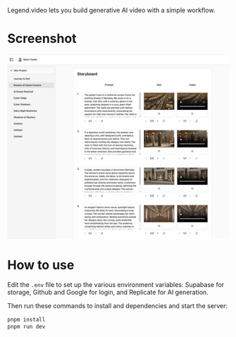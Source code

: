 Legend.video lets you build generative AI video with a simple workflow.

# Screenshot

![Legend.video Screenshot](docs/legend_video_screenshot.jpg)

# How to use
Edit the `.env` file to set up the various environment variables: Supabase for storage, Github and Google for login, and Replicate for AI generation.

Then run these commands to install and dependencies and start the server:

```
pnpm install
pnpm run dev
```

